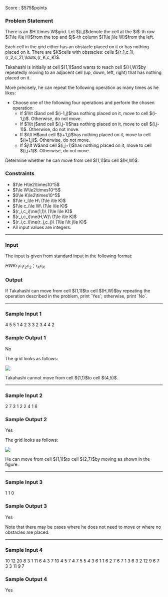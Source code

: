 
<div>

<span>

<span>

<p>
Score : $575$points
</p>

<div>

<section>

### **Problem Statement**

<p>
There is an $H \times W$grid.
Let $(i,j)$denote the cell at the $i$-th row $(1\le i\le H)$from the top and $j$-th column $(1\le j\le W)$from the left.
</p>

<p>
Each cell in the grid either has an obstacle placed on it or has nothing placed on it. There are $K$cells with obstacles: cells $(r_1,c_1),(r_2,c_2),\ldots,(r_K,c_K)$.
</p>

<p>
Takahashi is initially at cell $(1,1)$and wants to reach cell $(H,W)$by repeatedly moving to an adjacent cell (up, down, left, right) that has nothing placed on it.
</p>

<p>
More precisely, he can repeat the following operation as many times as he likes:
</p>

<ul>

<li>
Choose one of the following four operations and perform the chosen operation:
<ul>

<li>
If $1\lt i$and cell $(i-1,j)$has nothing placed on it, move to cell $(i-1,j)$. Otherwise, do not move.
</li>

<li>
If $1\lt j$and cell $(i,j-1)$has nothing placed on it, move to cell $(i,j-1)$. Otherwise, do not move.
</li>

<li>
If $i\lt H$and cell $(i+1,j)$has nothing placed on it, move to cell $(i+1,j)$. Otherwise, do not move.
</li>

<li>
If $j\lt W$and cell $(i,j+1)$has nothing placed on it, move to cell $(i,j+1)$. Otherwise, do not move.
</li>

</ul>

</li>

</ul>

<p>
Determine whether he can move from cell $(1,1)$to cell $(H,W)$.
</p>

</section>

</div>

<div>

<section>

### **Constraints**

<ul>

<li>
$1\le H\le2\times10^5$
</li>

<li>
$1\le W\le2\times10^5$
</li>

<li>
$0\le K\le2\times10^5$
</li>

<li>
$1\le r_i\le H\ (1\le i\le K)$
</li>

<li>
$1\le c_i\le W\ (1\le i\le K)$
</li>

<li>
$(r_i,c_i)\ne(1,1)\ (1\le i\le K)$
</li>

<li>
$(r_i,c_i)\ne(H,W)\ (1\le i\le K)$
</li>

<li>
$(r_i,c_i)\ne(r_j,c_j)\ (1\le i\lt j\le K)$
</li>

<li>
All input values are integers.
</li>

</ul>

</section>

</div>

---

<div>

<div>

<section>

### **Input**

<p>
The input is given from standard input in the following format:
</p>

<div>

$H$$W$$K$$r_1$$c_1$$r_2$$c_2$$\vdots$$r_K$$c_K$
</div>

</section>

</div>

<div>

<section>

### **Output**

<p>
If Takahashi can move from cell $(1,1)$to cell $(H,W)$by repeating the operation described in the problem, print `Yes`; otherwise, print `No`.
</p>

</section>

</div>

</div>

---

<div>

<section>

### **Sample Input 1**

<div>

4 5 5
1 4
2 3
3 2
3 4
4 2

</div>

</section>

</div>

<div>

<section>

### **Sample Output 1**

<div>

No

</div>

<p>
The grid looks as follows:
</p>

<p>

<img src="https://img.atcoder.jp/abc413/b20c1350e9da21a02c8c6a46f0b58a35.png">

</img>

</p>

<p>
Takahashi cannot move from cell $(1,1)$to cell $(4,5)$.
</p>

</section>

</div>

---

<div>

<section>

### **Sample Input 2**

<div>

2 7 3
1 2
2 4
1 6

</div>

</section>

</div>

<div>

<section>

### **Sample Output 2**

<div>

Yes

</div>

<p>
The grid looks as follows:
</p>

<p>

<img src="https://img.atcoder.jp/abc413/0e45dcbb4a025ab811e485f6c91ceb36.png">

</img>

</p>

<p>
He can move from cell $(1,1)$to cell $(2,7)$by moving as shown in the figure.
</p>

</section>

</div>

---

<div>

<section>

### **Sample Input 3**

<div>

1 1 0

</div>

</section>

</div>

<div>

<section>

### **Sample Output 3**

<div>

Yes

</div>

<p>
Note that there may be cases where he does not need to move or where no obstacles are placed.
</p>

</section>

</div>

---

<div>

<section>

### **Sample Input 4**

<div>

10 12 20
8 3
1 11
6 4
3 7
10 4
5 7
4 7
5 5
4 3
6 1
1 6
2 7
6 7
1 3
6 3
2 12
9 6
7 3
3 11
9 7

</div>

</section>

</div>

<div>

<section>

### **Sample Output 4**

<div>

Yes

</div>

</section>

</div>

</span>

</span>

</div>
